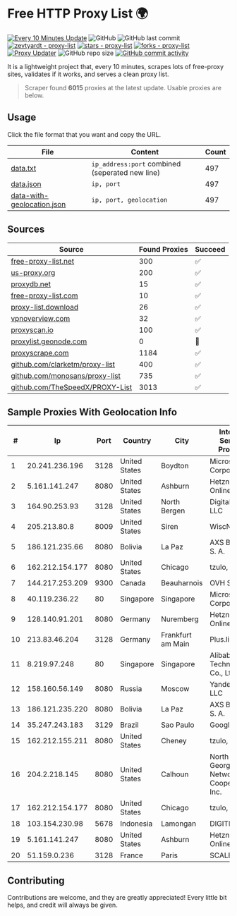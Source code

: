 
# Free HTTP Proxy List 🌍

[![Every 10 Minutes Update](https://github.com/mertguvencli/http-proxy-list/actions/workflows/main.yml/badge.svg?branch=main)](https://github.com/mertguvencli/http-proxy-list/actions/workflows/main.yml)
![GitHub](https://img.shields.io/github/license/mertguvencli/http-proxy-list)
![GitHub last commit](https://img.shields.io/github/last-commit/mertguvencli/http-proxy-list)
[![zevtyardt - proxy-list](https://img.shields.io/static/v1?label=zevtyardt&message=proxy-list&color=blue&logo=github)](https://github.com/zevtyardt/proxy-list "Go to GitHub repo")
[![stars - proxy-list](https://img.shields.io/github/stars/zevtyardt/proxy-list?style=social)](https://github.com/zevtyardt/proxy-list)
[![forks - proxy-list](https://img.shields.io/github/forks/zevtyardt/proxy-list?style=social)](https://github.com/zevtyardt/proxy-list)
[![Proxy Updater](https://github.com/zevtyardt/proxy-list/workflows/Proxy%20Updater/badge.svg)](https://github.com/zevtyardt/proxy-list/actions?query=workflow:"Proxy+Updater")
![GitHub repo size](https://img.shields.io/github/repo-size/zevtyardt/proxy-list)
[![GitHub commit activity](https://img.shields.io/github/commit-activity/m/zevtyardt/proxy-list?logo=commits)](https://github.com/zevtyardt/proxy-list/commits/main)

It is a lightweight project that, every 10 minutes, scrapes lots of free-proxy sites, validates if it works, and serves a clean proxy list.

> Scraper found **6015** proxies at the latest update. Usable proxies are below.

## Usage

Click the file format that you want and copy the URL.

|File|Content|Count|
|----|-------|-----|
|[data.txt](https://raw.githubusercontent.com/mertguvencli/http-proxy-list/main/proxy-list/data.txt)|`ip_address:port` combined (seperated new line)|497|
|[data.json](https://raw.githubusercontent.com/mertguvencli/http-proxy-list/main/proxy-list/data.json)|`ip, port`|497|
|[data-with-geolocation.json](https://raw.githubusercontent.com/mertguvencli/http-proxy-list/main/proxy-list/data-with-geolocation.json)|`ip, port, geolocation`|497|

## Sources

|Source|Found Proxies|Succeed|
|------|-------------|-------|
|[free-proxy-list.net](https://free-proxy-list.net)|300|✅|
|[us-proxy.org](https://www.us-proxy.org)|200|✅|
|[proxydb.net](http://proxydb.net)|15|✅|
|[free-proxy-list.com](https://free-proxy-list.com/?page=&port=&type%5B%5D=http&type%5B%5D=https&up_time=0&search=Search)|10|✅|
|[proxy-list.download](https://www.proxy-list.download/HTTP)|26|✅|
|[vpnoverview.com](https://vpnoverview.com/privacy/anonymous-browsing/free-proxy-servers)|32|✅|
|[proxyscan.io](https://www.proxyscan.io)|100|✅|
|[proxylist.geonode.com](https://proxylist.geonode.com/api/proxy-list?limit=300&page=1&sort_by=lastChecked&sort_type=desc&protocols=http,https)|0|🚫|
|[proxyscrape.com](https://api.proxyscrape.com/v2/?request=displayproxies&protocol=http&timeout=10000&country=all&ssl=all&anonymity=all)|1184|✅|
|[github.com/clarketm/proxy-list](https://raw.githubusercontent.com/clarketm/proxy-list/master/proxy-list-raw.txt)|400|✅|
|[github.com/monosans/proxy-list](https://raw.githubusercontent.com/monosans/proxy-list/main/proxies/http.txt)|735|✅|
|[github.com/TheSpeedX/PROXY-List](https://raw.githubusercontent.com/TheSpeedX/PROXY-List/master/http.txt)|3013|✅|


## Sample Proxies With Geolocation Info

|#|Ip|Port|Country|City|Internet Service Provider|
|-|--|----|-------|----|-------------------------|
|1|20.241.236.196|3128|United States|Boydton|Microsoft Corporation|
|2|5.161.141.247|8080|United States|Ashburn|Hetzner Online GmbH|
|3|164.90.253.93|3128|United States|North Bergen|DigitalOcean, LLC|
|4|205.213.80.8|8009|United States|Siren|WiscNet|
|5|186.121.235.66|8080|Bolivia|La Paz|AXS Bolivia S. A.|
|6|162.212.154.177|8080|United States|Chicago|tzulo, inc.|
|7|144.217.253.209|9300|Canada|Beauharnois|OVH SAS|
|8|40.119.236.22|80|Singapore|Singapore|Microsoft Corporation|
|9|128.140.91.201|8080|Germany|Nuremberg|Hetzner Online GmbH|
|10|213.83.46.204|3128|Germany|Frankfurt am Main|Plus.line AG|
|11|8.219.97.248|80|Singapore|Singapore|Alibaba (US) Technology Co., Ltd.|
|12|158.160.56.149|8080|Russia|Moscow|Yandex.Cloud LLC|
|13|186.121.235.220|8080|Bolivia|La Paz|AXS Bolivia S. A.|
|14|35.247.243.183|3129|Brazil|Sao Paulo|Google LLC|
|15|162.212.155.211|8080|United States|Cheney|tzulo, inc.|
|16|204.2.218.145|8080|United States|Calhoun|North Georgia Network Cooperative, Inc.|
|17|162.212.154.177|8080|United States|Chicago|tzulo, inc.|
|18|103.154.230.98|5678|Indonesia|Lamongan|DIGITNET|
|19|5.161.141.247|8080|United States|Ashburn|Hetzner Online GmbH|
|20|51.159.0.236|3128|France|Paris|SCALEWAY|



## Contributing

Contributions are welcome, and they are greatly appreciated! Every
little bit helps, and credit will always be given.

